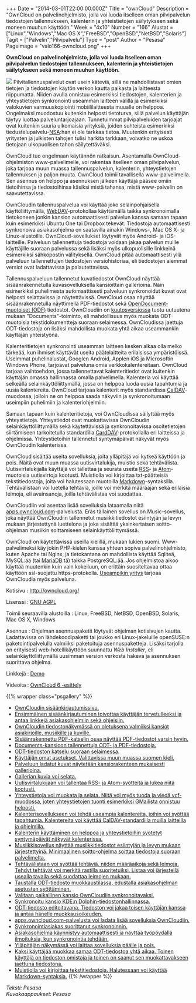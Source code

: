 +++
Date = "2014-03-01T22:00:00.000Z"
Title = "ownCloud"
Description = "OwnCloud on palvelinohjelmisto, jolla voi luoda itselleen oman pilvipalvelun tiedostojen tallennukseen, kalenterin ja yhteistietojen säilytykseen sekä moneen muuhun käyttöön."
Week = "4x10"
Number = "166"
Alustat = ["Linux","Windows","Mac OS X","FreeBSD","OpenBSD","NetBSD","Solaris"]
Tagit = ["Palvelin","Pilvipalvelu"]
Type = "post"
Author = "Pesasa"
Pageimage = "valo166-owncloud.png"
+++


**OwnCloud on palvelinohjelmisto, jolla voi luoda itselleen oman
pilvipalvelun tiedostojen tallennukseen, kalenterin ja yhteistietojen
säilytykseen sekä moneen muuhun käyttöön.**

![ ](/images/valo166-owncloud.png "fig:valo166-owncloud.png")
Pilvitallennuspalvelut ovat usein käteviä, sillä ne mahdollistavat omien
tietojen ja tiedostojen käytön verkon kautta paikasta ja laitteesta
riippumatta. Niiden avulla onnistuu esimerkiksi tiedostojen, kalenterien
ja yhteystietojen synkronointi useamman laitteen välillä ja esimerkiksi
valokuvien varmuuskopiointi mobiililaitteesta muualle on helppoa.
Ongelmaksi muodostuu kuitenkin helposti tietoturva, sillä palvelun
käyttäjän täytyy luottaa palveluntarjoajaan. Tunnetuimmat
pilvipalveluiden tarjoajat ovat kuitenkin suuria ulkomaisia yrityksiä,
joiden suhteista esimerkiksi
tiedustelupalvelu-[NSA](http://fi.wikipedia.org/wiki/NSA):han ei ole
tarkkaa tietoa. Muutenkin erityisesti yritysten ja julkisten tahojen
tulisi harkita tarkkaan, voivatko ne uskoa tietojaan ulkopuolisen tahon
säilytettäväksi.

OwnCloud tuo ongelmaan käytännön ratkaisun. Asentamalla
OwnCloud-ohjelmiston www-palvelimelle, voi rakentaa itselleen oman
pilvipalvelun, joka tarjoaa muun muassa tallennuspalvelun, kalenterin,
yhteystietojen tallennuksen ja paljon muuta. OwnCloud toimii
tavallisella www-palvelimella. Sen asennus on helppo ja asennuksen
jälkeen käyttäjä pääsee omiin tietoihinsa ja tiedostoihinsa käsiksi
mistä tahansa, mistä www-palvelin on saavutettavissa.

OwnCloudin tallennuspalvelua voi käyttää joko selainpohjaisella
käyttöliittymällä,
[WebDAV](http://en.wikipedia.org/wiki/WebDAV)-protokollaa käyttämällä
taikka synkronoimalla tietokoneen jonkin kansion automaattisesti
palvelun kanssa samaan tapaan kuin esimerkiksi Ubuntu One tai Dropbox
tekevät. Tiedostoja automaattisesti synkronoiva asiakasohjelma on
saatavilla ainakin Windows-, Mac OS X- ja Linux-alustoille.
OwnCloud-sovellukset löytyvät myös Android- ja iOS-laitteille. Palveluun
tallennettuja tiedostoja voidaan jakaa palvelun muille käyttäjille
suoraan palvelussa sekä lisäksi myös ulkopuolisille linkkeinä
esimerkiksi sähköpostin välityksellä. OwnCloud pitää automaattisesti
yllä palveluun tallennettujen tiedostojen versiohistoriaa, eli
tiedostojen aiemmat versiot ovat ladattavissa ja palautettavissa.

Tallennuspalveluun tallennetut kuvatiedostot OwnCloud näyttää
sisäänrakennetulla kuvasovelluksella kansioittain gallerioina. Näin
esimerkiksi puhelimesta automaattisesti palveluun synkronoidut kuvat
ovat helposti selattavissa ja näytettävissä. OwnCloud osaa näyttää
sisäänrakennetulla näyttimellä PDF-tiedostot sekä
[OpenDocument-muotoiset (ODF)](Vapaat_tiedostomuodot)
tiedostot. OwnCloudiin on [kuutosversiossa](http://owncloud.org/six/)
tuotu uutuutena mukaan "Documents"-toiminto, eli mahdollisuus myös
muokata ODT-muotoisia tekstidokumentteja suoraan selaimessa.
OwnCloudissa jaettuja ODT-tiedostoja on lisäksi mahdollista muokata yhtä
aikaa useammankin käyttäjän yhteistyönä.

Kalenteritietojen synkronointi useamman laitteen kesken alkaa olla melko
tärkeää, kun ihmiset käyttävät useita päätelaitteita erilaisissa
ympäristöissä. Useimmat puhelinalustat, Googlen Android, Applen iOS ja
Microsoftin Windows Phone, tarjoavat palveluna omia
verkkokalentereitaan. OwnCloud tarjoaa vaihtoehdon, jossa tallennettavat
kalenteritiedot ovat kuitenkin käyttäjän omassa hallinnassa omalla
palvelimella. Kalenteria voi käyttää selkeällä selainkäyttöliittymällä,
jossa on helppoa luoda uusia tapahtumia ja uusia kalentereita. OwnCloud
tarjoaa kalenterit myös standardissa
[CalDAV](http://en.wikipedia.org/wiki/CalDAV)-muodossa, jolloin ne on
helppoa saada näkyviin ja synkronoitumaan useimpiin puhelimiin ja
kalenteriohjelmiin.

Samaan tapaan kuin kalenteritietoja, voi OwnCloudissa säilyttää myös
yhteystietoja. Yhteystiedot ovat muokattavissa OwnCloudin
selainkäyttöliittymällä sekä käytettävissä ja synkronoitavissa
osoitetietojen siirtämiseen tarkoitetulla standardilla
[CardDAV](http://en.wikipedia.org/wiki/CardDAV)-protokollalla eri
laitteissa ja ohjelmissa. Yhteystietoihin tallennetut syntymäpäivät
näkyvät myös OwnCloudin kalenterissa.

OwnCloud sisältää useita sovelluksia, joita ylläpitäjä voi kytkeä
käyttöön ja pois. Näitä ovat muun muassa uutisvirtalukija, muistio sekä
tehtävälista. Uutisvirtalukijalla käyttäjä voi tallettaa ja seurata
useita [RSS](http://fi.wikipedia.org/wiki/RSS)- ja
[Atom](http://fi.wikipedia.org/wiki/Atom)-muotoisia uutisvirtoja
kootusti. Muistiolla voi kirjoittaa txt-päätteisiä tekstitiedostoja,
joita voi halutessaan muotoilla
[Markdown](http://en.wikipedia.org/wiki/Markdown)-syntaksilla.
Tehtävälistaan voi luetella tehtäviä, joille voi merkitä määräajan sekä
erilaisia leimoja, eli avainsanoja, joilla tehtävälistaa voi suodattaa.

OwnCloudiin voi asentaa lisää sovelluksia lataamalla niitä
[apps.owncloud.com](http://apps.owncloud.com/)-palvelusta. Eräs
tällainen sovellus on Music-sovellus, joka näyttää OwnCloudiin
tallennetut musiikkitiedostot esiintyjän ja levyn mukaan järjestettynä
luettelona ja joka sisältää yksinkertaisen soitto-ohjelman musiikin
soittamiseen selainkäyttöliittymässä.

OwnCloud on käytettävissä useilla kielillä, mukaan lukien suomi.
Www-palvelimeksi käy jokin PHP-kielen kanssa yhteen sopiva
palvelinohjelmisto, kuten Apache tai Nginx, ja tietokantana on
mahdollista käyttää Sqliteä, MySQL:ää (tai
[MariaDB](MariaDB):tä) taikka PostgreSQL:ää. Jos ohjelmistoa
aikoo käyttää muutenkin kuin vain kokeiluun, on erittäin suositeltavaa
ottaa käyttöön ssl-suojattu https-protokolla. [Useampikin
yritys](http://owncloud.org/providers/) tarjoaa OwnCloudia myös
palveluna.

Kotisivu
:   <http://owncloud.org/>

Lisenssi
:   [GNU AGPL](http://www.gnu.org/licenses/agpl-3.0.html)

Toimii seuraavilla alustoilla
:   Linux, FreeBSD, NetBSD, OpenBSD, Solaris, Mac OS X, Windows

Asennus
:   Ohjelman asennuspaketit löytyvät ohjelman kotisivujen kautta.
    Ladattavissa on lähdekoodipaketti tai joukko eri Linux-jakeluille
    openSUSE:n paketointipalvelulla valmiiksi paketoituja
    asennuspaketteja. Lisäksi tarjolla on erityisesti
    web-hotellikäyttöön suunnattu *Web Installer*, eli
    selainkäyttöliittymällä uusimman version verkosta hakeva ja
    asennuksen suorittava ohjelma.

Linkkejä
:   [Demo](http://demo.owncloud.org)

Videoita
:   [OwnCloud 6 -esittely](https://www.youtube.com/watch?v=70pCBnNPdew)

{{% wrapper class="psgallery" %}}
-   [OwnCloudin sisäänkirjautumissivu.](/images/owncloud-1.jpg)
-   [Ensimmäinen sisäänkirjautuminen toivottaa käyttäjän tervetulleeksi
    ja antaa linkkejä asiakasohjelmiin sekä
    ohjeisiin.](/images/owncloud-2.jpg)
-   [OwnCloudin tiedostonäkymässä on oletuksena valmiiksi kansiot
    asiakirjoille, musiikille ja kuville.](/images/owncloud-3.jpg)
-   [Sisäänrakennettu PDF-katselin osaa näyttää PDF-tiedostot varsin
    hyvin.](/images/owncloud-4.jpg)
-   [Documents-kansioon tallennettuja ODT- ja
    PDF-tiedostoja.](/images/owncloud-5.jpg)
-   [ODT-tiedoston katselu suoraan selaimessa.](/images/owncloud-6.jpg)
-   [Käyttäjän omat asetukset. Valittavissa muun muassa suomen
    kieli.](/images/owncloud-7.jpg)
-   [Palveluun ladatut kuvat näytetään kansiorakenteen mukaisesti
    gallerioina.](/images/owncloud-8.jpg)
-   [Gallerian kuvia voi selata.](/images/owncloud-9.jpg)
-   [Uutisvirtalukijaan voi tallentaa RSS- ja Atom-syötteitä ja lukea
    niitä kootusti.](/images/owncloud-10.jpg)
-   [Yhteystietoja voi muokata ja selata. Niitä voi myös tuoda ja viedä
    vcf-muodossa, joten yhteystietojen tuonti esimerkiksi GMailista
    onnistuu helposti.](/images/owncloud-11.jpg)
-   [Kalenterisovellukseen voi tehdä useampia kalentereita, joihin voi
    syöttää tapahtumia. Kalentereita voi käyttää CalDAV-standardilla
    muilla laitteilla ja ohjelmilla.](/images/owncloud-12.jpg)
-   [Kalenterin käyttäminen on helppoa ja yhteystietoihin syötetyt
    syntymäpäivät näkyvät kalenterissa.](/images/owncloud-13.jpg)
-   [Musiikkisovellus näyttää musiikkitiedostot esiintyjän ja levyn
    mukaan järjestettyinä. Minimaalinen soitto-ohjelma soittaa
    tiedostoja suoraan palvelimelta.](/images/owncloud-14.jpg)
-   [Tehtävälistaan voi syöttää tehtäviä, niiden määräaikoja sekä
    leimoja. Tehdyt tehtävät voi merkitä rastilla suoritetuiksi. Listaa
    voi järjestellä usealla tavalla sekä suodattaa leimojen
    mukaan.](/images/owncloud-15.jpg)
-   [Taustalla ODT-tiedosto muokkaustilassa, edustalla asiakasohjelman
    asetusten syöttäminen.](/images/owncloud-16.jpg)
-   [Valitaan paikallinen kansio OwnCloudiin
    synkronoitavaksi.](/images/owncloud-17.jpg)
-   [Synkronoitu kansio KDE:n
    Dolphin-tiedostonhallinnassa.](/images/owncloud-18.jpg)
-   [ODT-tiedosto editoitavana. Tiedoston voi jakaa toisen käyttäjän
    kanssa ja antaa hänelle muokkausoikeuden.](/images/owncloud-19.jpg)
-   [apps.owncloud.com-palvelusta voi ladata lisää sovelluksia
    OwnCloudiin.](/images/owncloud-20.jpg)
-   [Synkronointiasiakas suorittanut
    synkronoinnin.](/images/owncloud-21.jpg)
-   [Asiakasohjelma käynnistyy automaattisesti ja näyttää työpöydällä
    ilmoituksia, kun synkronointia tehdään.](/images/owncloud-22.jpg)
-   [Ylläpitäjän näkymässä voi laittaa sovelluksia päälle ja
    pois.](/images/owncloud-23.jpg)
-   [Kaksi käyttäjää muokkaa samaa ODT-tiedostoa yhtä aikaa. Toinen
    käyttäjä on tiedoston omistaja ja toinen on saanut sen
    muokattavakseen jaettuna tiedostona.](/images/owncloud-24.jpg)
-   [Muistiolla voi kirjoittaa tekstitiedostoja. Halutessaan voi käyttää
    Markdown-syntaksia.](/images/owncloud-25.jpg)
{{% /wrapper %}}

*Teksti: Pesasa* <br />
*Kuvakaappaukset: Pesasa*


